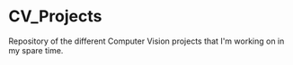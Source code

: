 # CV_Projects
Repository of the different Computer Vision projects that I'm working on in my spare time.
